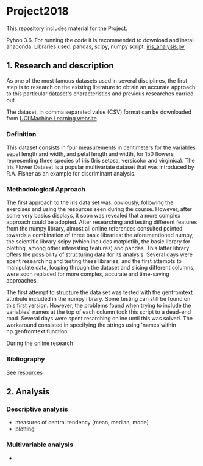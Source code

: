 # Project2018
This repository includes material for the Project.

Pyhon 3.6. For running the code it is recommended to download and install anaconda.
Libraries used: pandas, scipy, numpy
script: [iris_analysis.py](https://github.com/Luis-Navarro/Project2018/blob/master/iris_analysis.py)


## 1. Research and description
As one of the most famous datasets used in several disciplines, the first step is to research on the existing literature to obtain an accurate approach to this particular dataset's characteristics and previous researches carried out.

The dataset, in comma separated value (CSV) format can be downloaded from [UCI Machine Learning website](http://archive.ics.uci.edu/ml/datasets/Iris?ref=datanews.io).

### Definition
This dataset consists in four measurements in centimeters for the variables sepal length and width, and petal length and width, for 150 flowers representing three species of iris (Iris setosa, versicolor and virginica). The Iris Flower Dataset is a popular multivariate dataset that was introduced by R.A. Fisher as an example for discriminant analysis.

### Methodological Approach
The first approach to the iris data set was, obviously, following the exercises and using the resources seen during the course. However, after some very basics displays, it soon was revealed that a more complex approach could be adopted. After researching and testing different features from the numpy library, almost all online references consulted pointed towards a combination of three basic libraries: the aforementioned numpy, the scientific library scipy (which includes matplotlib, the basic library for plotting, among other interesting features) and pandas. This latter library offers the possibility of structuring data for its analysis.
Several days were spent researching and testing these libraries, and the first attempts to manipulate data, looping through the dataset and slicing different columns, were soon replaced for more complex, accurate and time-saving approaches.

The first attempt to structure the data set was tested with the genfromtext attribute included in the numpy library. Some testing can still be found on [this first version](https://github.com/Luis-Navarro/Project2018/blob/master/iris%20analysis_pandas.py). However, the problems found when trying to include the variables' names at the top of each column took this script to a dead-end road. Several days were spent resarching online until this was solved. The workaround consisted in specifying the strings using 'names'within np.genfromtext function.

During the online research 

### Bibliography
See [resources](https://github.com/Luis-Navarro/Project2018/blob/master/resources.txt)

## 2. Analysis

### Descriptive analysis

- measures of central tendency (mean, median, mode)
- plotting 

### Multivariable analysis

- 



